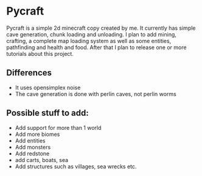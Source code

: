 # Pycraft
 Pycraft is a simple 2d minecraft copy created by me. It currently has simple cave generation, chunk loading and unloading. I plan to add mining, crafting, a complete map loading system as well as some entities, pathfinding and health and food. After that I plan to release one or more tutorials about this project.



## Differences
  * It uses opensimplex noise
  * The cave generation is done with perlin caves, not perlin worms

## Possible stuff to add:
  * Add support for more than 1 world
  * Add more biomes
  * Add entities
  * Add monsters
  * Add redstone
  * add carts, boats, sea
  * Add structures such as villages, sea wrecks etc.
